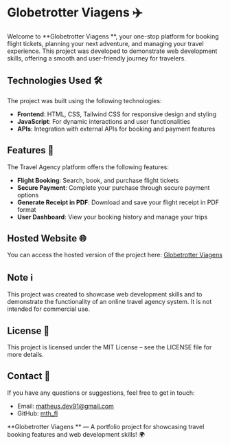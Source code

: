 # Globetrotter Viagens  ✈️

Welcome to **Globetrotter Viagens **, your one-stop platform for booking flight tickets, planning your next adventure, and managing your travel experience. This project was developed to demonstrate web development skills, offering a smooth and user-friendly journey for travelers.

## Technologies Used 🛠️

The project was built using the following technologies:

- **Frontend**: HTML, CSS, Tailwind CSS for responsive design and styling  
- **JavaScript**: For dynamic interactions and user functionalities  
- **APIs**: Integration with external APIs for booking and payment features  

## Features 🎯

The Travel Agency platform offers the following features:

- **Flight Booking**: Search, book, and purchase flight tickets  
- **Secure Payment**: Complete your purchase through secure payment options  
- **Generate Receipt in PDF**: Download and save your flight receipt in PDF format  
- **User Dashboard**: View your booking history and manage your trips  

## Hosted Website 🌐

You can access the hosted version of the project here: [Globetrotter Viagens ](https://your-agency-link.com)  

## Note ℹ️

This project was created to showcase web development skills and to demonstrate the functionality of an online travel agency system. It is not intended for commercial use.


## License 📄

This project is licensed under the MIT License – see the LICENSE file for more details.

## Contact 📧

If you have any questions or suggestions, feel free to get in touch:

- Email: [matheus.dev91@gmail.com](mailto:matheus.dev91@gmail.com)  
- GitHub: [mth_fl](https://github.com/mthfl)  

**Globetrotter Viagens ** — A portfolio project for showcasing travel booking features and web development skills! 🌍
